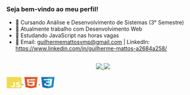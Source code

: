 ### Seja bem-vindo ao meu perfil!

- 📓 Cursando Análise e Desenvolvimento de Sistemas (3° Semestre)
- 🔭 Atualmente trabalho com Desenvolvimento Web
- 🌱 Estudando JavaScript nas horas vagas
- 🏢 Email: guilhermemattosvmp@gmail.com | LinkedIn: https://www.linkedin.com/in/guilherme-mattos-a2684a258/

##

<div align="center">
  <a href="https://github.com/GuilhermeMattosVMP">
  <img height="180em" src="https://github-readme-stats.vercel.app/api?username=GuilhermeMattosVMP&show_icons=true&theme=kacho_ga&include_all_commits=true&count_private=true"/>
  <img height="120em" src="https://github-readme-stats.vercel.app/api/top-langs/?username=GuilhermeMattosVMP&layout=compact&langs_count=7&theme=kacho_ga"/>
</div>

<div style="display: inline_block"><br>
  <img align="center" alt="VMP-Js" height="30" width="40" src="https://raw.githubusercontent.com/devicons/devicon/master/icons/javascript/javascript-plain.svg">
  <img align="center" alt="VMP-HTML" height="30" width="40" src="https://raw.githubusercontent.com/devicons/devicon/master/icons/html5/html5-original.svg">
  <img align="center" alt="VMP-CSS" height="30" width="40" src="https://raw.githubusercontent.com/devicons/devicon/master/icons/css3/css3-original.svg">
</div>
